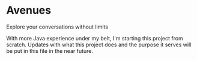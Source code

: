 # Avenues
Explore your conversations without limits

With more Java experience under my belt, I'm starting this project from scratch. Updates with what this project does and the purpose it serves will be put in this file in the near future.
